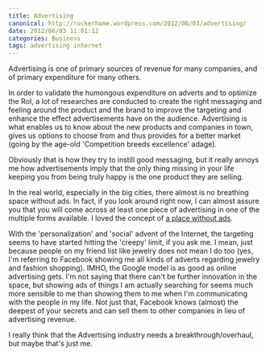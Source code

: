 ```yaml
---
title: Advertising
canonical: http://rockerhome.wordpress.com/2012/06/03/advertising/
date: 2012/06/03 11:01:12
categories: Business
tags: advertising internet
---
```

Advertising is one of primary sources of revenue for many companies, and of primary expenditure for many others.

In order to validate the humongous expenditure on adverts and to optimize the RoI, a lot of researches are conducted to create the right messaging and feeling around the product and the brand to improve the targeting and enhance the effect advertisements have on the audience.<span class="more"></span> Advertising is what enables us to know about the new products and companies in town, gives us options to choose from and thus provides for a better market (going by the age-old 'Competition breeds excellence' adage).

Obviously that is how they try to instill good messaging, but it really annoys me how advertisements imply that the only thing missing in your life keeping you from being truly happy is the one product they are selling.

In the real world, especially in the big cities, there almost is no breathing space without ads. In fact, if you look around right now, I can almost assure you that you will come across at least one piece of advertising in one of the multiple forms available. I loved the concept of [a place without ads](http://www.adbusters.org/magazine/73/Sao_Paulo_A_City_Without_Ads.html).

With the 'personalization' and 'social' advent of the Internet, the targeting seems to have started hitting the 'creepy' limit, if you ask me. I mean, just because people on my friend list like jewelry does not mean I do too (yes, I'm referring to Facebook showing me all kinds of adverts regarding jewelry and fashion shopping). IMHO, the Google model is as good as online advertising gets. I'm not saying that there can't be further innovation in the space, but showing ads of things I am actually searching for seems much more sensible to me than showing them to me when I'm communicating with the people in my life. Not just that, Facebook knows (almost) the deepest of your secrets and can sell them to other companies in lieu of advertising revenue.

I really think that the Advertising industry needs a breakthrough/overhaul, but maybe that's just me.